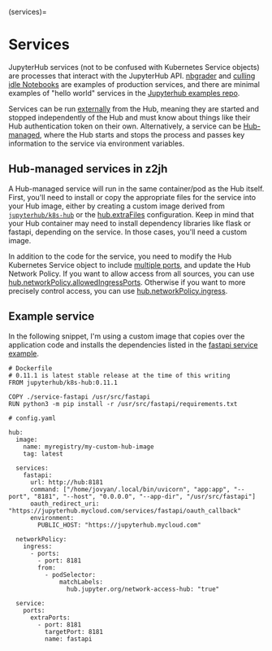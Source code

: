 (services)=

# Services

JupyterHub services (not to be confused with Kubernetes Service objects) are processes that interact with the JupyterHub API. [nbgrader](https://nbgrader.readthedocs.io/en/stable/configuration/jupyterhub_config.html) and [culling idle Notebooks](https://github.com/jupyterhub/jupyterhub-idle-culler) are examples of production services, and there are minimal examples of "hello world" services in the [Jupyterhub examples repo](https://github.com/jupyterhub/jupyterhub/tree/master/examples).

Services can be run [externally](https://jupyterhub.readthedocs.io/en/stable/getting-started/services-basics.html) from the Hub, meaning they are started and stopped independently of the Hub and must know about things like their Hub authentication token on their own. Alternatively, a service can be [Hub-managed](https://jupyterhub.readthedocs.io/en/stable/reference/services.html#hub-managed-services), where the Hub starts and stops the process and passes key information to the service via environment variables.

## Hub-managed services in z2jh

A Hub-managed service will run in the same container/pod as the Hub itself. First, you'll need to install or copy the appropriate files for the service into your Hub image, either by creating a custom image derived from [`jupyterhub/k8s-hub`](https://hub.docker.com/r/jupyterhub/k8s-hub) or the [hub.extraFiles](schema_hub.extraFiles) configuration. Keep in mind that your Hub container may need to install dependency libraries like flask or fastapi, depending on the service. In those cases, you'll need a custom image.

In addition to the code for the service, you need to modify the Hub Kubernetes Service object to include [multiple ports](https://kubernetes.io/docs/concepts/services-networking/service/#multi-port-services), and update the Hub Network Policy. If you want to allow access from all sources, you can use [hub.networkPolicy.allowedIngressPorts](schema_hub.networkPolicy.allowedIngressPorts). Otherwise if you want to more precisely control access, you can use [hub.networkPolicy.ingress](schema_hub.networkPolicy.ingress).

## Example service

In the following snippet, I'm using a custom image that copies over the application code and installs the dependencies listed in the [fastapi service example](https://github.com/jupyterhub/jupyterhub/tree/master/examples/service-fastapi).

```
# Dockerfile
# 0.11.1 is latest stable release at the time of this writing
FROM jupyterhub/k8s-hub:0.11.1

COPY ./service-fastapi /usr/src/fastapi
RUN python3 -m pip install -r /usr/src/fastapi/requirements.txt
```

```
# config.yaml

hub:
  image:
    name: myregistry/my-custom-hub-image
    tag: latest

  services:
    fastapi:
      url: http://hub:8181
      command: ["/home/jovyan/.local/bin/uvicorn", "app:app", "--port", "8181", "--host", "0.0.0.0", "--app-dir", "/usr/src/fastapi"]
      oauth_redirect_uri: "https://jupyterhub.mycloud.com/services/fastapi/oauth_callback"
      environment:
        PUBLIC_HOST: "https://jupyterhub.mycloud.com"

  networkPolicy:
    ingress:
      - ports:
        - port: 8181
        from:
          - podSelector:
              matchLabels:
                hub.jupyter.org/network-access-hub: "true"

  service:
    ports:
      extraPorts:
        - port: 8181
          targetPort: 8181
          name: fastapi
```
